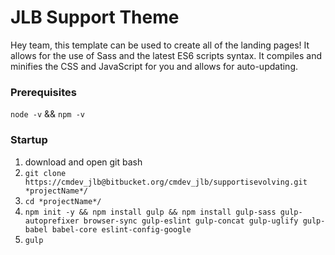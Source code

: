 # JLB Support Theme

Hey team, this template can be used to create all of the landing pages! It allows for the use of Sass and the latest ES6 scripts syntax. It compiles and minifies the CSS and JavaScript for you and allows for auto-updating.

### Prerequisites

`node -v` && `npm -v`

### Startup

1. download and open git bash
2. `git clone https://cmdev_jlb@bitbucket.org/cmdev_jlb/supportisevolving.git *projectName*/`
3. `cd *projectName*/`
4. `npm init -y && npm install gulp && npm install gulp-sass gulp-autoprefixer browser-sync gulp-eslint gulp-concat gulp-uglify gulp-babel babel-core eslint-config-google`
5. `gulp`
